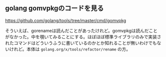 ## golang gomvpkgのコードを見る

https://github.com/golang/tools/tree/master/cmd/gomvpkg

そういえば、gorenameは読んだことがあったけれど。gomvpkgは読んだことがなかった。中を覗いてみることにする。ほぼほぼ標準ライブラリのみで実装されたコマンドはどういうふうに書いているのかとか知れることが無いわけでもないけれど。本体は `golang.org/x/tools/refactor/rename` の方。



